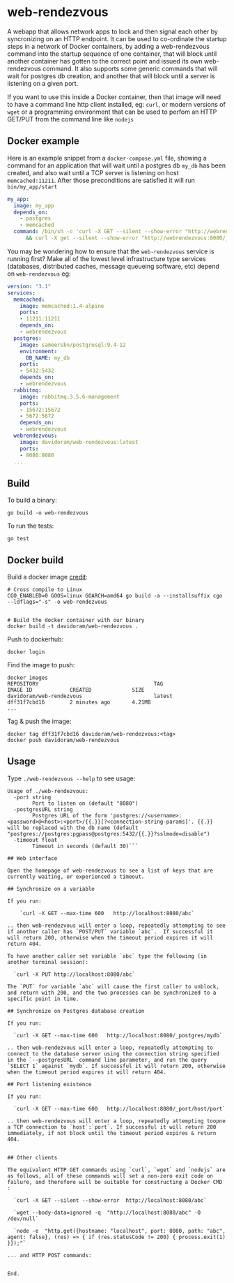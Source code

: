 # web-rendezvous

A webapp that allows network apps to lock and then signal each other by syncronizing on an HTTP endpoint. It can be used to co-ordinate the startup steps in a network of Docker containers, by adding a web-rendezvous command into the startup sequence of one container, that will block until another container has gotten to the correct point and issued its own web-rendezvous command. It also supports some generic commands that will wait for postgres db creation, and another that will block until a server is listening on a given port.

If you want to use this inside a Docker container, then that image will need to have a command line http client installed, eg: `curl`, or modern versions of `wget` or a programming environment that can be used to perfom an HTTP GET/PUT from the command line like `nodejs`

## Docker example

Here is an example snippet from a `docker-compose.yml` file, showing a command for an application that will wait until a postgres db `my_db` has been created, and also wait until a TCP server is listening on host `memcached:11211`. After those preconditions are satisfied it will run `bin/my_app/start`

```yaml
my_app:
  image: my_app
  depends_on:
    - postgres
    - memcached
  command: /bin/sh -c 'curl -X GET --silent --show-error "http://webrendezvous:8080/_postgres/my_db" \
      && curl -X get --silent --show-error "http://webrendezvous:8080/_port/memcached/11211" && bin/my_app/start
```

You may be wondering how to ensure that the `web-rendezvous` service is running first?  Make all of the lowest level infrastructure type services (databases, distributed caches, message queueing software, etc) depend on `web-rendezvous` eg:

```yaml
version: "3.1"
services:
  memcached:
    image: memcached:1.4-alpine
    ports:
    - 11211:11211
    depends_on:
    - webrendezvous
  postgres:
    image: sameersbn/postgresql:9.4-12
    environment:
      DB_NAME: my_db
    ports:
    - 5432:5432
    depends_on:
    - webrendezvous
  rabbitmq:
    image: rabbitmq:3.5.6-management
    ports:
    - 15672:15672
    - 5672:5672
    depends_on:
    - webrendezvous
  webrendezvous:
    image: davidoram/web-rendezvous:latest
    ports:
    - 8080:8080
  ...
```

## Build

To build a binary:

`go build -o web-rendezvous`

To run the tests:

`go test`

## Docker build


Build a docker image [credit](http://blog.dimroc.com/2015/08/20/cross-compiled-go-with-docker/):

```
# Cross compile to Linux
CGO_ENABLED=0 GOOS=linux GOARCH=amd64 go build -a --installsuffix cgo --ldflags="-s" -o web-rendezvous


# Build the docker container with our binary
docker build -t davidoram/web-rendezvous .
```

Push to dockerhub:

```
docker login
```

Find the image to push:

```
docker images
REPOSITORY                                     TAG                 IMAGE ID            CREATED             SIZE
davidoram/web-rendezvous                       latest              dff31f7cbd16        2 minutes ago       4.21MB
...
```

Tag & push the image:

```
docker tag dff31f7cbd16 davidoram/web-rendezvous:<tag>
docker push davidoram/web-rendezvous
```

## Usage

Type `./web-rendezvous --help` to see usage:

```
Usage of ./web-rendezvous:
  -port string
        Port to listen on (default "8080")
  -postgresURL string
        Postgres URL of the form 'postgres://<username>:<password>@<host>:<port>/{{.}}[?<connection-string-params]'. {{.}} will be replaced with the db name (default "postgres://postgres:pgpass@postgres:5432/{{.}}?sslmode=disable")
  -timeout float
        Timeout in seconds (default 30)```

## Web interface

Open the homepage of web-rendezvous to see a list of keys that are currently waiting, or experienced a timeout.

## Synchronize on a variable

If you run:

    `curl -X GET --max-time 600   http://localhost:8080/abc`

.. then web-rendezvous will enter a loop, repeatedly attempting to see if another caller has `POST/PUT` variable `abc`.  If successful it will return 200, otherwise when the timeout period expires it will return 404.

To have another caller set variable `abc` type the following (in another terminal session):

  `curl -X PUT http://localhost:8080/abc`

The `PUT` for variable `abc` will cause the first caller to unblock, and return with 200, and the two processes can be synchronized to a specific point in time.

## Synchronize on Postgres database creation

If you run:

  `curl -X GET --max-time 600   http://localhost:8080/_postgres/mydb`

.. then web-rendezvous will enter a loop, repeatedly attempting to connect to the database server using the connection string specified in the `--postgresURL` command line parameter, and run the query `SELECT 1` against `mydb`. If successful it will return 200, otherwise when the timeout period expires it will return 404.

## Port listening existence

If you run:

  `curl -X GET --max-time 600   http://localhost:8080/_port/host/port`

.. then web-rendezvous will enter a loop, repeatedly attempting toopne a TCP connection to `host`:`port`. If successful it will return 200 immediately, if not block until the timeout period expires & return 404.


## Other clients

The equivalent HTTP GET commands using `curl`, `wget` and `nodejs` are as follows, all of these commands will set a non-zero exit code on failure, and therefore will be suitable for constructing a Docker CMD :

  `curl -X GET --silent --show-error  http://localhost:8080/abc`

  `wget --body-data=ignored -q  "http://localhost:8080/abc" -O /dev/null`

  `node -e  "http.get({hostname: "localhost", port: 8080, path: "abc", agent: false}, (res) => { if (res.statusCode != 200) { process.exit(1) }});"`

... and HTTP POST commands:


End.
